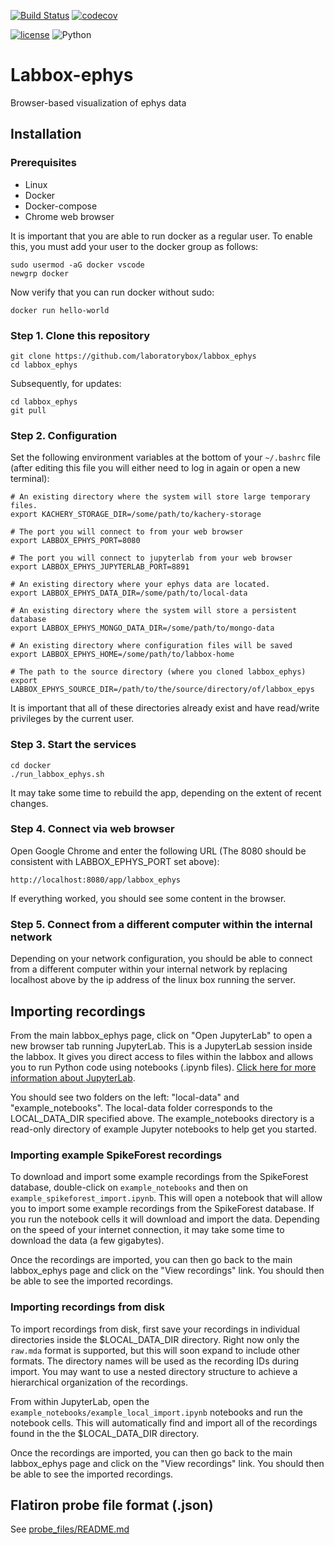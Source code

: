 [![Build Status](https://travis-ci.org/laboratorybox/labbox_ephys.svg?branch=master)](https://travis-ci.org/laboratorybox/labbox_ephys)
[![codecov](https://codecov.io/gh/laboratorybox/labbox_ephys/branch/master/graph/badge.svg)](https://codecov.io/gh/laboratorybox/labbox_ephys)

[![license](https://img.shields.io/badge/License-Apache--2.0-blue.svg)](https://opensource.org/licenses/Apache-2.0)
![Python](https://img.shields.io/badge/python-%3E=3.6-blue.svg)

# Labbox-ephys

Browser-based visualization of ephys data

## Installation

### Prerequisites

* Linux
* Docker
* Docker-compose
* Chrome web browser

It is important that you are able to run docker as a regular user. To enable this, you must add your user to the docker group as follows:

```
sudo usermod -aG docker vscode
newgrp docker
```

Now verify that you can run docker without sudo:

```
docker run hello-world
```

### Step 1. Clone this repository

```
git clone https://github.com/laboratorybox/labbox_ephys
cd labbox_ephys
```

Subsequently, for updates:

```
cd labbox_ephys
git pull
```

### Step 2. Configuration

Set the following environment variables at the bottom of your `~/.bashrc` file (after editing this file you will either need to log in again or open a new terminal):

```
# An existing directory where the system will store large temporary files.
export KACHERY_STORAGE_DIR=/some/path/to/kachery-storage

# The port you will connect to from your web browser
export LABBOX_EPHYS_PORT=8080

# The port you will connect to jupyterlab from your web browser
export LABBOX_EPHYS_JUPYTERLAB_PORT=8891

# An existing directory where your ephys data are located.
export LABBOX_EPHYS_DATA_DIR=/some/path/to/local-data

# An existing directory where the system will store a persistent database
export LABBOX_EPHYS_MONGO_DATA_DIR=/some/path/to/mongo-data

# An existing directory where configuration files will be saved
export LABBOX_EPHYS_HOME=/some/path/to/labbox-home

# The path to the source directory (where you cloned labbox_ephys)
export LABBOX_EPHYS_SOURCE_DIR=/path/to/the/source/directory/of/labbox_epys
```

It is important that all of these directories already exist and have read/write privileges by the current user.

### Step 3. Start the services

```
cd docker
./run_labbox_ephys.sh
```

It may take some time to rebuild the app, depending on the extent of recent changes.

### Step 4. Connect via web browser

Open Google Chrome and enter the following URL (The 8080 should be consistent with LABBOX_EPHYS_PORT set above):

```
http://localhost:8080/app/labbox_ephys
```

If everything worked, you should see some content in the browser.

### Step 5. Connect from a different computer within the internal network

Depending on your network configuration, you should be able to connect from a different computer within your internal network by replacing localhost above by the ip address of the linux box running the server.

## Importing recordings

From the main labbox_ephys page, click on "Open JupyterLab" to open a new browser tab running JupyterLab. This is a JupyterLab session inside the labbox. It gives you direct access to files within the labbox and allows you to run Python code using notebooks (.ipynb files). [Click here for more information about JupyterLab](https://jupyterlab.readthedocs.io/en/stable/#).

You should see two folders on the left: "local-data" and "example_notebooks". The local-data folder corresponds to the LOCAL_DATA_DIR specified above. The example_notebooks directory is a read-only directory of example Jupyter notebooks to help get you started.

### Importing example SpikeForest recordings

To download and import some example recordings from the SpikeForest database, double-click on `example_notebooks` and then on `example_spikeforest_import.ipynb`. This will open a notebook that will allow you to import some example recordings from the SpikeForest database. If you run the notebook cells it will download and import the data. Depending on the speed of your internet connection, it may take some time to download the data (a few gigabytes).

Once the recordings are imported, you can then go back to the main labbox_ephys page and click on the "View recordings" link. You should then be able to see the imported recordings.

### Importing recordings from disk

To import recordings from disk, first save your recordings in individual directories inside the $LOCAL_DATA_DIR directory. Right now only the `raw.mda` format is supported, but this will soon expand to include other formats. The directory names will be used as the recording IDs during import. You may want to use a nested directory structure to achieve a hierarchical organization of the recordings.

From within JupyterLab, open the `example_notebooks/example_local_import.ipynb` notebooks and run the notebook cells. This will automatically find and import all of the recordings found in the the $LOCAL_DATA_DIR directory.

Once the recordings are imported, you can then go back to the main labbox_ephys page and click on the "View recordings" link. You should then be able to see the imported recordings.

## Flatiron probe file format (.json)
 
See [probe_files/README.md](probe_files/README.md)

